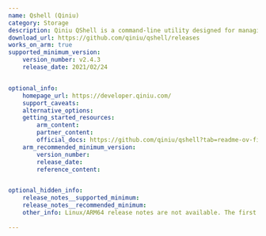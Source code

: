 ```yaml
---
name: Qshell (Qiniu)
category: Storage
description: Qiniu QShell is a command-line utility designed for managing files and resources stored on Qiniu Cloud Storage directly through a computer's terminal.
download_url: https://github.com/qiniu/qshell/releases
works_on_arm: true
supported_minimum_version:
    version_number: v2.4.3 
    release_date: 2021/02/24


optional_info:
    homepage_url: https://developer.qiniu.com/
    support_caveats:
    alternative_options:
    getting_started_resources:
        arm_content:
        partner_content:
        official_docs: https://github.com/qiniu/qshell?tab=readme-ov-file#%E5%AE%89%E8%A3%85
    arm_recommended_minimum_version:
        version_number:
        release_date:
        reference_content:


optional_hidden_info:
    release_notes__supported_minimum:
    release_notes__recommended_minimum:
    other_info: Linux/ARM64 release notes are not available. The first Linux/ARM64 tar is available in version v[2.4.3](https://github.com/qiniu/qshell/releases/tag/v2.4.3).
  
---
```

